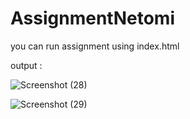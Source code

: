 # AssignmentNetomi

you can run assignment using index.html

output :

![Screenshot (28)](https://user-images.githubusercontent.com/57379616/234568450-cc1f2223-7479-41d8-8027-b4ec36f467b0.png)


![Screenshot (29)](https://user-images.githubusercontent.com/57379616/234568530-0749d6d1-70be-4b67-b71c-c069130d0b34.png)
